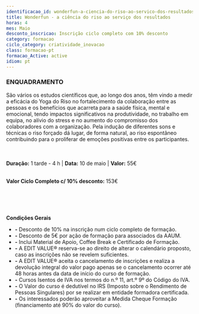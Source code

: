 ```yaml
---
identificacao_id: wonderfun-a-ciencia-do-riso-ao-servico-dos-resultados
title: Wonderfun - a ciência do riso ao serviço dos resultados
horas: 4
mes: Maio
desconto_inscricao: Inscrição ciclo completo com 10% desconto
category: formacao
ciclo_category: criatividade_inovacao
class: formacao-pt
formacao_Active: active
idiom: pt
---
```



### **ENQUADRAMENTO**
São vários os estudos científicos que, ao longo dos anos, têm vindo a medir a eficácia do Yoga do Riso no fortalecimento da colaboração entre as pessoas e os benefícios que acarreta para a saúde física, mental e emocional, tendo impactos significativos na produtividade, no trabalho em equipa, no alívio do stress e no aumento do compromisso dos colaboradores com a organização. Pela indução de diferentes sons e técnicas o riso forçado dá lugar, de forma natural, ao riso espontâneo contribuindo para o proliferar de emoções positivas entre os participantes.<br><br><br>

 

**Duração:** 1 tarde - 4 h  \|  **Data:** 10 de maio  \|  **Valor:** 55€<br><br> 

 

**Valor Ciclo Completo c/ 10% desconto:** 153€<br><br><br><br><br>

**Condições Gerais**

+ **\-** Desconto de 10% na inscrição num ciclo completo de formação.
+ **\-** Desconto de 5€ por ação de formação para associados da AAUM.
+ **\-** Inclui Material de Apoio, Coffee Break e Certificado de Formação.
+ **\-** A EDIT VALUE® reserva-se ao direito de alterar o calendário proposto, caso as inscrições não se revelem suficientes.
+ **\-** A EDIT VALUE® aceita o cancelamento de inscrições e realiza a devolução integral do valor pago apenas se o cancelamento ocorrer até 48 horas antes da data de início do curso de formação.
+ **\-** Cursos Isentos de IVA nos termos do n.º 11, art.º 9º do Código do IVA.
+ **\-** O Valor do curso é dedutível no IRS (Imposto sobre o Rendimento de Pessoas Singulares) por se realizar em entidade formadora certificada.
+ **\-** Os interessados poderão aproveitar a Medida Cheque Formação (financiamento até 90% do valor do curso).